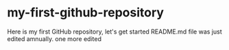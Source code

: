 # my-first-github-repository
Here is my first GitHub repository, let's get started 
README.md file was just edited amnually. one more edited 

